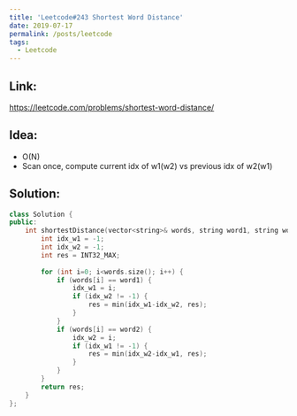 ```yaml
---
title: 'Leetcode#243 Shortest Word Distance'
date: 2019-07-17
permalink: /posts/leetcode
tags:
  - Leetcode
---
```

## Link: ##
https://leetcode.com/problems/shortest-word-distance/

## Idea: ##
- O(N)
- Scan once, compute current idx of w1(w2) vs previous idx of w2(w1)

## Solution: ##
```cpp
class Solution {
public:
    int shortestDistance(vector<string>& words, string word1, string word2) {
        int idx_w1 = -1;
        int idx_w2 = -1;
        int res = INT32_MAX;
        
        for (int i=0; i<words.size(); i++) {
            if (words[i] == word1) {
                idx_w1 = i;
                if (idx_w2 != -1) {
                    res = min(idx_w1-idx_w2, res);
                }
            }
            if (words[i] == word2) {
                idx_w2 = i;
                if (idx_w1 != -1) {
                    res = min(idx_w2-idx_w1, res);
                }    
            }            
        }
        return res;
    }
};
```

